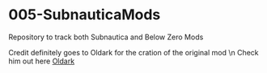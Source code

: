# 005-SubnauticaMods
Repository to track both Subnautica and Below Zero Mods

Credit definitely goes to Oldark for the cration of the original mod \n
Check him out here [Oldark](https://bitbucket.org/glibfire/submnauticamods/src/master/PassiveReapers/)

